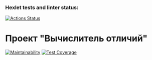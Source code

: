 ### Hexlet tests and linter status:
[![Actions Status](https://github.com/labourman/frontend-project-46/actions/workflows/hexlet-check.yml/badge.svg)](https://github.com/labourman/frontend-project-46/actions)

# Проект "Вычислитель отличий"

[![Maintainability](https://api.codeclimate.com/v1/badges/3d63934a54c65aa55e6e/maintainability)](https://codeclimate.com/github/labourman/frontend-project-46/maintainability)
[![Test Coverage](https://api.codeclimate.com/v1/badges/3d63934a54c65aa55e6e/test_coverage)](https://codeclimate.com/github/labourman/frontend-project-46/test_coverage)
